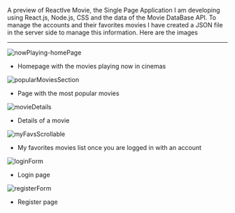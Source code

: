 A preview of ReactIve Movie, the Single Page Application I am developing using React.js, Node.js, CSS and the data of the Movie DataBase API. 
To manage the accounts and their favorites movies I have created a JSON file in the server side to manage this information.
Here are the images

-----------------------------------------------------------------------------------------------------------------------------------------------------------------------

![nowPlaying-homePage](https://user-images.githubusercontent.com/101566196/236944171-4ee5ed4a-5b5b-46c8-a3f2-0dbde50e3e08.jpg)
- Homepage with the movies playing now in cinemas

![popularMoviesSection](https://user-images.githubusercontent.com/101566196/236944591-db4e712a-7a3e-4abb-831b-fd7607b46058.jpg)
- Page with the most popular movies

![movieDetails](https://user-images.githubusercontent.com/101566196/236944708-9d36c8f1-de69-424a-8609-375ddc35507a.jpg)
- Details of a movie

![myFavsScrollable](https://user-images.githubusercontent.com/101566196/236945098-8f5ad3a3-4982-46df-81b2-f4f1e458903f.jpg)
- My favorites movies list once you are logged in with an account

![loginForm](https://user-images.githubusercontent.com/101566196/236945285-60d82776-b35b-4a57-950a-bc318763986f.jpg)
- Login page

![registerForm](https://user-images.githubusercontent.com/101566196/236945301-c22ed0ca-667f-4922-a9ed-8b4e4fb98a6f.jpg)
- Register page
